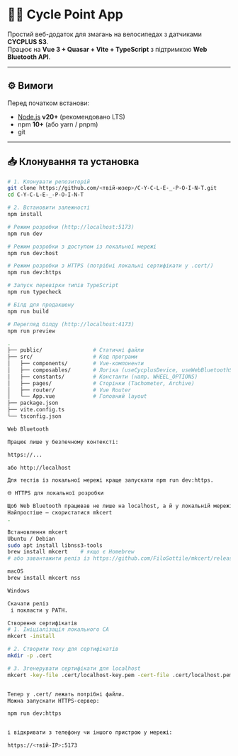# 🚴‍♂️ Cycle Point App

Простий веб-додаток для змагань на велосипедах з датчиками **CYCPLUS S3**.  
Працює на **Vue 3 + Quasar + Vite + TypeScript** з підтримкою **Web Bluetooth API**.

---

## ⚙️ Вимоги

Перед початком встанови:

- [Node.js](https://nodejs.org/) **v20+** (рекомендовано LTS)
- npm **10+** (або yarn / pnpm)
- git

---

## 📥 Клонування та установка

```bash
# 1. Клонувати репозиторій
git clone https://github.com/<твій-юзер>/C-Y-C-L-E-_-P-O-I-N-T.git
cd C-Y-C-L-E-_-P-O-I-N-T

# 2. Встановити залежності
npm install

# Режим розробки (http://localhost:5173)
npm run dev

# Режим розробки з доступом із локальної мережі
npm run dev:host

# Режим розробки з HTTPS (потрібні локальні сертифікати у .cert/)
npm run dev:https

# Запуск перевірки типів TypeScript
npm run typecheck

# Білд для продакшену
npm run build

# Перегляд білду (http://localhost:4173)
npm run preview

.
├── public/                # Статичні файли
├── src/                   # Код програми
│   ├── components/        # Vue-компоненти
│   ├── composables/       # Логіка (useCycplusDevice, useWebBluetoothSupport)
│   ├── constants/         # Константи (напр. WHEEL_OPTIONS)
│   ├── pages/             # Сторінки (Tachometer, Archive)
│   ├── router/            # Vue Router
│   └── App.vue            # Головний layout
├── package.json
├── vite.config.ts
└── tsconfig.json

Web Bluetooth

Працює лише у безпечному контексті:

https://...

або http://localhost

Для тестів із локальної мережі краще запускати npm run dev:https.

🌐 HTTPS для локальної розробки

Щоб Web Bluetooth працював не лише на localhost, а й у локальній мережі (наприклад, з телефону), потрібен HTTPS.
Найпростіше — скористатися mkcert
.

Встановлення mkcert
Ubuntu / Debian
sudo apt install libnss3-tools
brew install mkcert    # якщо є Homebrew
# або завантажити реліз із https://github.com/FiloSottile/mkcert/releases

macOS
brew install mkcert nss

Windows

Скачати реліз
 і покласти у PATH.

Створення сертифікатів
# 1. Ініціалізація локального CA
mkcert -install

# 2. Створити теку для сертифікатів
mkdir -p .cert

# 3. Згенерувати сертифікати для localhost
mkcert -key-file .cert/localhost-key.pem -cert-file .cert/localhost.pem localhost 127.0.0.1 ::1


Тепер у .cert/ лежать потрібні файли.
Можна запускати HTTPS-сервер:

npm run dev:https


і відкривати з телефону чи іншого пристрою у мережі:

https://<твій-IP>:5173
